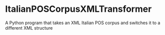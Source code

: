 ItalianPOSCorpusXMLTransformer
==============================

A Python program that takes an XML Italian POS corpus and switches it to a different XML structure

